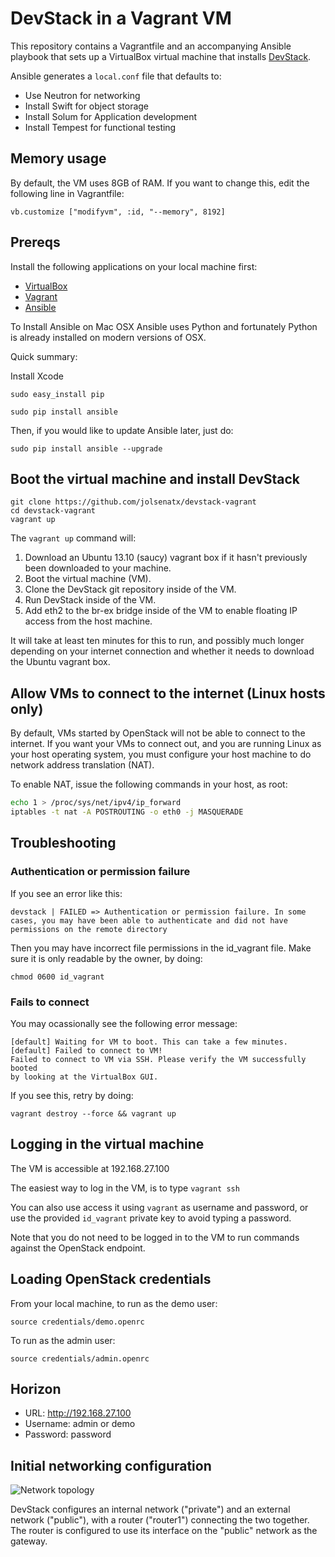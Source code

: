 # DevStack in a Vagrant VM

This repository contains a Vagrantfile and an accompanying Ansible playbook
that sets up a VirtualBox virtual machine that installs [DevStack](http://devstack.org).

Ansible generates a `local.conf` file that defaults to:

 * Use Neutron for networking
 * Install Swift for object storage
 * Install Solum for Application development
 * Install Tempest for functional testing

## Memory usage

By default, the VM uses 8GB of RAM. If you want to change this, edit the
following line in Vagrantfile:

    vb.customize ["modifyvm", :id, "--memory", 8192]

## Prereqs

Install the following applications on your local machine first:

 * [VirtualBox](http://virtualbox.org)
 * [Vagrant](http://vagrantup.com)
 * [Ansible](http://ansibleworks.com)
 
To Install Ansible on Mac OSX
Ansible uses Python and fortunately Python is already installed on modern versions of OSX.

Quick summary:

Install Xcode

```sudo easy_install pip```

```sudo pip install ansible```

Then, if you would like to update Ansible later, just do:

```sudo pip install ansible --upgrade```

## Boot the virtual machine and install DevStack

    git clone https://github.com/jolsenatx/devstack-vagrant
    cd devstack-vagrant
    vagrant up

The `vagrant up` command will:

 1. Download an Ubuntu 13.10 (saucy) vagrant box if it hasn't previously been downloaded to your machine.
 2. Boot the virtual machine (VM).
 3. Clone the DevStack git repository inside of the VM.
 4. Run DevStack inside of the VM.
 5. Add eth2 to the br-ex bridge inside of the VM to enable floating IP access from the host machine.

It will take at least ten minutes for this to run, and possibly much longer depending on your internet connection and whether it needs to download the Ubuntu vagrant box.

## Allow VMs to connect to the internet (Linux hosts only)

By default, VMs started by OpenStack will not be able to connect to the
internet. If you want your VMs to connect out, and you are running Linux
as your host operating system, you must configure your host machine to do
network address translation (NAT).

To enable NAT, issue the following commands in your host, as root:

```bash
echo 1 > /proc/sys/net/ipv4/ip_forward
iptables -t nat -A POSTROUTING -o eth0 -j MASQUERADE
```

## Troubleshooting

### Authentication or permission failure

If you see an error like this:

```
devstack | FAILED => Authentication or permission failure. In some cases, you may have been able to authenticate and did not have permissions on the remote directory
```

Then you may have incorrect file permissions in the id_vagrant file. Make sure it is only readable by the owner, by doing:

    chmod 0600 id_vagrant

### Fails to connect

You may ocassionally see the following error message:

```
[default] Waiting for VM to boot. This can take a few minutes.
[default] Failed to connect to VM!
Failed to connect to VM via SSH. Please verify the VM successfully booted
by looking at the VirtualBox GUI.
```

If you see this, retry by doing:

    vagrant destroy --force && vagrant up


## Logging in the virtual machine

The VM is accessible at 192.168.27.100

The easiest way to log in the VM, is to type `vagrant ssh`

You can also use access it using `vagrant` as username and password, or use the provided `id_vagrant` private key to avoid typing a password.

Note that you do not need to be logged in to the VM to run commands against the OpenStack endpoint.

## Loading OpenStack credentials

From your local machine, to run as the demo user:

    source credentials/demo.openrc

To run as the admin user:

    source credentials/admin.openrc

## Horizon

* URL: http://192.168.27.100
* Username: admin or demo
* Password: password

## Initial networking configuration

![Network topology](assets/topology.png)

DevStack configures an internal network ("private") and an external network ("public"), with a router ("router1") connecting the two together. The router is configured to use its interface on the "public" network as the gateway.

